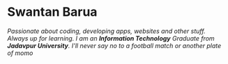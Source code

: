 # Swantan Barua

_Passionate about coding, developing apps, websites and other stuff. Always up for learning.
I am an **Information Technology** Graduate from **Jadavpur University**. I'll never say no to a football match or another plate of momo_
